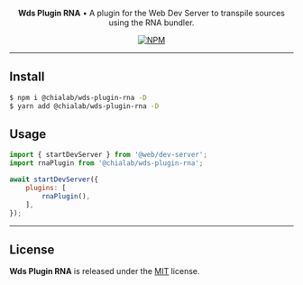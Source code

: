 <p align="center">
    <strong>Wds Plugin RNA</strong> • A plugin for the Web Dev Server to transpile sources using the RNA bundler.
</p>

<p align="center">
    <a href="https://www.npmjs.com/package/@chialab/wds-plugin-rna"><img alt="NPM" src="https://img.shields.io/npm/v/@chialab/wds-plugin-rna.svg?style=flat-square"></a>
</p>

---

## Install

```sh
$ npm i @chialab/wds-plugin-rna -D
$ yarn add @chialab/wds-plugin-rna -D
```

## Usage

```js
import { startDevServer } from '@web/dev-server';
import rnaPlugin from '@chialab/wds-plugin-rna';

await startDevServer({
    plugins: [
        rnaPlugin(),
    ],
});
```

---

## License

**Wds Plugin RNA** is released under the [MIT](https://github.com/chialab/rna/blob/main/packages/wds-plugin-rna/LICENSE) license.
